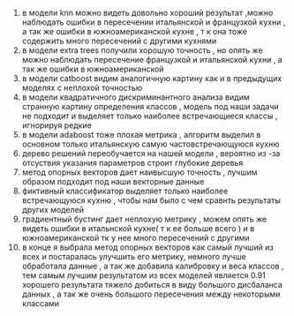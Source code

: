  1) в модели knn можно видеть довольно хороший результат ,можно наблюдать ошибки в пересечении итальянской и французкой кухни , а так же ошибки в южноамериканской кухне , т к она тоже содержить много пересечений с другими кухнями
 2) в модели extra trees  получили хорошую точность , но опять же можно наблюдать пересечение французкой и итальянской кухни , а так же ошибки в южноамериканской
 3) в модели catboost  видим аналогичную картину как и в предыдущих моделях с неплохой точностью
 4) в модели квадратичного дискриминантного анализа видим странную картину определения классов , модель под наши задачи не подходит и выделяет только наиболее встречающиеся классы , игнорируя редкие 
 5) в модели adaboost тоже плохая метрика , алгоритм выделил в основном только итальянскую самую частовстречающуюся кухню
 6) дерево решений переобучается на нашей модели , вероятно из -за отсуствия указания параметров строит глубокие деревья
 7) метод опорных векторов дает наивысшую точность , лучшим образом подходит под наши векторные данные
 8) фиктивный классификатор выделяет только наиболее встречающуюся кухню , чтобы нам было с чем  сравнть результаты других моделей
 9) градиентный бустинг дает неплохую метрику , можем опять же видеть ошибки в итальнской кухне( т к ее больше всего ) и в южноамериканской  тк  у нее много пересечений с другими
 10) в конце я выбрала метод опорных векторов как самый лучший из всех и постаралась улучшить его метрику,
  немного лучше обработала данные , а так же добавила калибровку и веса классов , тем самым лучшим результатом из всех моделей является 0.91
  хорошего результата тяжело добиться в виду большого дисбаланса данных , а так же очень большого пересечения между некоторыми классами
